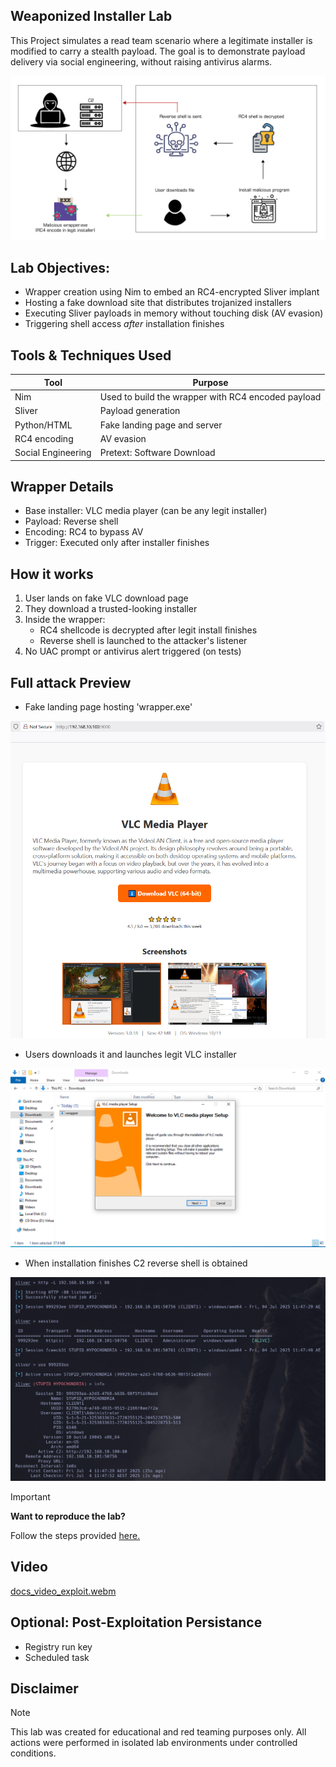 ## Weaponized Installer Lab
This Project simulates a read team scenario where a legitimate installer is modified to carry a stealth payload. The goal is to demonstrate payload delivery via social engineering, without raising antivirus alarms.

![Alt text](/docs/screenshots/attack-flow.jpg)

## Lab Objectives:

- Wrapper creation using Nim to embed an RC4-encrypted Sliver implant
- Hosting a fake download site that distributes trojanized installers
- Executing Sliver payloads in memory without touching disk (AV evasion)
- Triggering shell access *after* installation finishes

## Tools & Techniques Used
| Tool | Purpose |
|------|---------|
| Nim | Used to build the wrapper with RC4  encoded payload |
| Sliver | Payload generation |
| Python/HTML | Fake landing page and server |
| RC4 encoding | AV evasion |
| Social Engineering | Pretext: Software Download |

## Wrapper Details
- Base installer: VLC media player (can be any legit installer)
- Payload: Reverse shell
- Encoding: RC4 to bypass AV
- Trigger: Executed only after installer finishes

## How it works 
1. User lands on fake VLC download page
2. They download a trusted-looking installer
3. Inside the wrapper:
     - RC4 shellcode is decrypted after legit install finishes
     - Reverse shell is launched to the attacker's listener
4. No UAC prompt or antivirus alert triggered (on tests)

## Full attack Preview
- Fake landing page hosting 'wrapper.exe'
  
![Alt text](/docs/screenshots/2.LandingPage.png)

- Users downloads it and launches legit VLC installer
  
![Alt text](/docs/screenshots/3.wrapper-installation.png)

- When installation finishes C2 reverse shell is obtained

![Alt text](/docs/screenshots/4.sliver-c2.png)

> [!IMPORTANT]
> **Want to reproduce the lab?**
> 
> Follow the steps provided [here.](/steps/README.md) 

## Video

[docs_video_exploit.webm](https://github.com/user-attachments/assets/24af7e38-7703-4699-82ec-53a15a181cdd)


## Optional: Post-Exploitation Persistance
- Registry run key
- Scheduled task

## Disclaimer
> [!NOTE]
> This lab was created for educational and red teaming purposes only.
> All actions were performed in isolated lab environments under controlled conditions.


